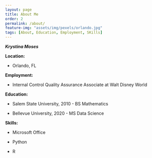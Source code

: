 ```yaml
---
layout: page
title: About Me
order: 2
permalink: /about/
feature-img: "assets/img/pexels/orlando.jpg"
tags: [About, Education, Employment, SKills]
---
```


**_Krystina Moses_**

**Location:** 
* Orlando, FL

**Employment:** 
* Internal Control Quality Assurance Associate at Walt Disney World

**Education:** 
* Salem State University, 2010 - BS Mathematics

* Bellevue University, 2020 - MS Data Science

**Skills:**
* Microsoft Office

* Python

* R
